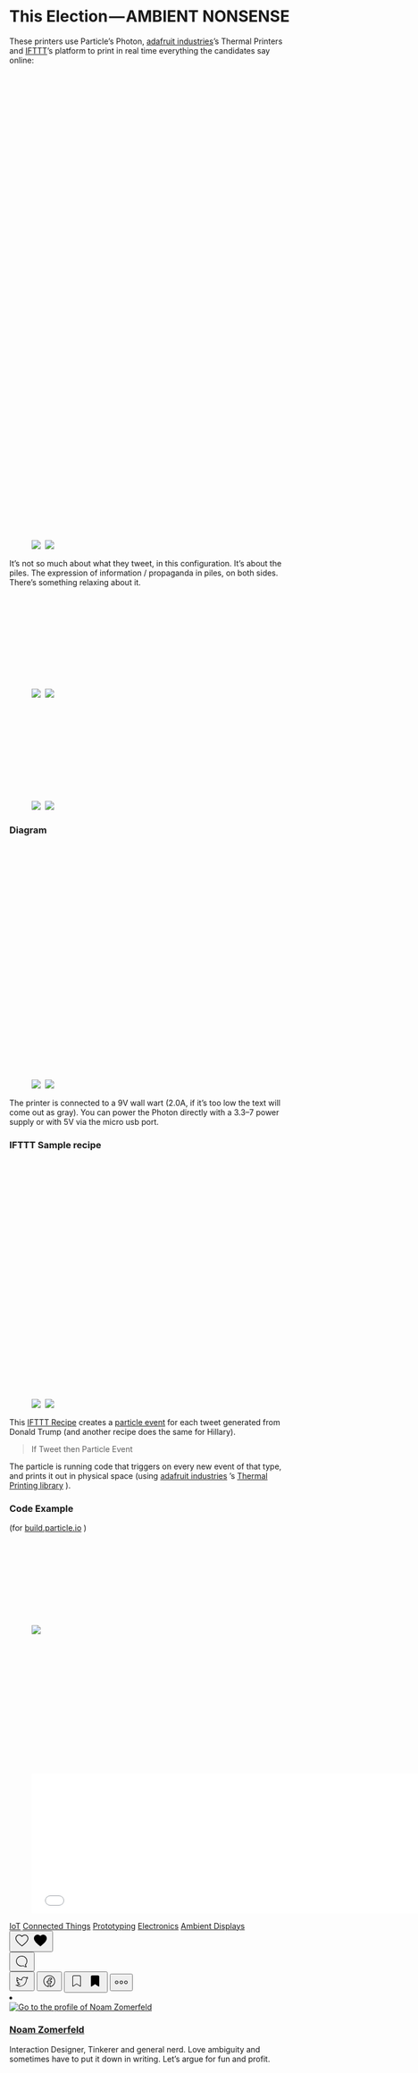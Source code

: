 
<div class="section-content">
	<div class="section-inner layoutSingleColumn">
		<h1 name="1abc" id="1abc" class="graf graf--h3 graf--leading graf--title">
			This Election — AMBIENT NONSENSE</h1>
			<p name="9775" id="9775" class="graf graf--p graf-after--h3">
				These printers use Particle’s Photon, <a href="https://medium.com/u/c9914184139c" data-href="https://medium.com/u/c9914184139c" data-anchor-type="2" data-user-id="c9914184139c" data-action="show-user-card" data-action-type="hover" class="markup--user markup--p-user" target="_blank">adafruit industries</a>’s Thermal Printers and <a href="https://medium.com/u/10ab0b09ba3e" data-href="https://medium.com/u/10ab0b09ba3e" data-anchor-type="2" data-user-id="10ab0b09ba3e" data-action="show-user-card" data-action-type="hover" class="markup--user markup--p-user" target="_blank">	IFTTT</a>’s platform to print in real time everything the candidates say online:</p>
			</div>
			<div class="section-inner sectionLayout--fullWidth">
				<figure name="9870" id="9870" class="graf graf--figure graf--layoutFillWidth graf-after--p">
					<div class="aspectRatioPlaceholder is-locked">
						<div class="aspectRatioPlaceholder-fill" style="padding-bottom: 60.8%;">
						</div>
						<div class="progressiveMedia js-progressiveMedia graf-image" data-image-id="1*r79ZKNYNCncbUFa_Vd_y3w.jpeg" data-width="4926" data-height="2993" data-is-featured="true">
							<canvas class="progressiveMedia-canvas js-progressiveMedia-canvas">
							</canvas>
							<img class="progressiveMedia-image js-progressiveMedia-image" data-src="https://cdn-images-1.medium.com/max/2000/1*r79ZKNYNCncbUFa_Vd_y3w.jpeg">
							<noscript class="js-progressiveMedia-inner">
							</noscript>
						</div>
					</div>
				</figure>
			</div>
			<div class="section-inner sectionLayout--outsetColumn">
				<figure name="5609" id="5609" class="graf graf--figure graf--layoutOutsetCenter graf-after--figure">
					<div class="aspectRatioPlaceholder is-locked" style="max-width: 1020px; max-height: 1360px;">
						<div class="aspectRatioPlaceholder-fill" style="padding-bottom: 133.29999999999998%;">
						</div>
						<div class="progressiveMedia js-progressiveMedia graf-image" data-image-id="1*Z3s9rmpouPfL9v8r37ACGw.jpeg" data-width="2448" data-height="3264" data-action="zoom" data-action-value="1*Z3s9rmpouPfL9v8r37ACGw.jpeg">
							<img src="https://cdn-images-1.medium.com/freeze/max/60/1*Z3s9rmpouPfL9v8r37ACGw.jpeg?q=20" crossorigin="anonymous" class="progressiveMedia-thumbnail js-progressiveMedia-thumbnail">
							<canvas class="progressiveMedia-canvas js-progressiveMedia-canvas">
							</canvas>
							<img class="progressiveMedia-image js-progressiveMedia-image" data-src="https://cdn-images-1.medium.com/max/2000/1*Z3s9rmpouPfL9v8r37ACGw.jpeg">
							<noscript class="js-progressiveMedia-inner">
								<img class="progressiveMedia-noscript js-progressiveMedia-inner" src="https://cdn-images-1.medium.com/max/2000/1*Z3s9rmpouPfL9v8r37ACGw.jpeg">
							</noscript>
						</div>
					</div>
				</figure>
			</div>
			<div class="section-inner layoutSingleColumn">
				<p name="879e" id="879e" class="graf graf--p graf-after--figure">
					It’s not so much about what they tweet, in this configuration. It’s about the piles. The expression of information / propaganda in piles, on both sides. There’s something relaxing about it.</p>
				</div>
				<div class="section-inner sectionLayout--outsetRow" data-paragraph-count="2">
					<figure name="b594" id="b594" class="graf graf--figure graf--layoutOutsetRow is-partialWidth graf-after--p" style="width: 50%;">
						<div class="aspectRatioPlaceholder is-locked">
							<div class="aspectRatioPlaceholder-fill" style="padding-bottom: 66.7%;">
							</div>
							<div class="progressiveMedia js-progressiveMedia graf-image" data-image-id="1*HCdbGwZKJUK3ts7hvYCxEQ.jpeg" data-width="5760" data-height="3840" data-action="zoom" data-action-value="1*HCdbGwZKJUK3ts7hvYCxEQ.jpeg">
								<img src="https://cdn-images-1.medium.com/freeze/max/60/1*HCdbGwZKJUK3ts7hvYCxEQ.jpeg?q=20" crossorigin="anonymous" class="progressiveMedia-thumbnail js-progressiveMedia-thumbnail">
								<canvas class="progressiveMedia-canvas js-progressiveMedia-canvas">
								</canvas>
								<img class="progressiveMedia-image js-progressiveMedia-image" data-src="https://cdn-images-1.medium.com/max/1200/1*HCdbGwZKJUK3ts7hvYCxEQ.jpeg">
								<noscript class="js-progressiveMedia-inner">
									<img class="progressiveMedia-noscript js-progressiveMedia-inner" src="https://cdn-images-1.medium.com/max/1200/1*HCdbGwZKJUK3ts7hvYCxEQ.jpeg">
								</noscript>
							</div>
						</div>
					</figure>
					<figure name="f4bd" id="f4bd" class="graf graf--figure graf--layoutOutsetRowContinue is-partialWidth graf-after--figure" style="width: 50%;">
						<div class="aspectRatioPlaceholder is-locked">
							<div class="aspectRatioPlaceholder-fill" style="padding-bottom: 66.7%;">
							</div>
							<div class="progressiveMedia js-progressiveMedia graf-image" data-image-id="1*51VrLn_y0ApJWs64ArnAyQ.jpeg" data-width="5760" data-height="3840" data-action="zoom" data-action-value="1*51VrLn_y0ApJWs64ArnAyQ.jpeg">
								<img src="https://cdn-images-1.medium.com/freeze/max/60/1*51VrLn_y0ApJWs64ArnAyQ.jpeg?q=20" crossorigin="anonymous" class="progressiveMedia-thumbnail js-progressiveMedia-thumbnail">
								<canvas class="progressiveMedia-canvas js-progressiveMedia-canvas">
								</canvas>
								<img class="progressiveMedia-image js-progressiveMedia-image" data-src="https://cdn-images-1.medium.com/max/1200/1*51VrLn_y0ApJWs64ArnAyQ.jpeg">
								<noscript class="js-progressiveMedia-inner">
									<img class="progressiveMedia-noscript js-progressiveMedia-inner" src="https://cdn-images-1.medium.com/max/1200/1*51VrLn_y0ApJWs64ArnAyQ.jpeg">
								</noscript>
							</div>
						</div>
					</figure>
				</div>
				<div class="section-inner layoutSingleColumn">
					<h3 name="938a" id="938a" class="graf graf--h3 graf-after--figure">
						Diagram</h3>
						<figure name="694a" id="694a" class="graf graf--figure graf-after--h3">
							<div class="aspectRatioPlaceholder is-locked" style="max-width: 700px; max-height: 695px;">
								<div class="aspectRatioPlaceholder-fill" style="padding-bottom: 99.2%;">
								</div>
								<div class="progressiveMedia js-progressiveMedia graf-image" data-image-id="1*JdCxKtdP8zjxkNCRhov4lQ.png" data-width="1686" data-height="1673" data-action="zoom" data-action-value="1*JdCxKtdP8zjxkNCRhov4lQ.png">
									<img src="https://cdn-images-1.medium.com/freeze/max/60/1*JdCxKtdP8zjxkNCRhov4lQ.png?q=20" crossorigin="anonymous" class="progressiveMedia-thumbnail js-progressiveMedia-thumbnail">
									<canvas class="progressiveMedia-canvas js-progressiveMedia-canvas">
									</canvas>
									<img class="progressiveMedia-image js-progressiveMedia-image" data-src="https://cdn-images-1.medium.com/max/1600/1*JdCxKtdP8zjxkNCRhov4lQ.png">
									<noscript class="js-progressiveMedia-inner">
										<img class="progressiveMedia-noscript js-progressiveMedia-inner" src="https://cdn-images-1.medium.com/max/1600/1*JdCxKtdP8zjxkNCRhov4lQ.png">
									</noscript>
								</div>
							</div>
						</figure>
						<p name="95f5" id="95f5" class="graf graf--p graf-after--figure">
							The printer is connected to a 9V wall wart (2.0A, if it’s too low the text will come out as gray). You can power the Photon directly with a 3.3–7 power supply or with 5V via the micro usb port.</p>
							<h3 name="bcd4" id="bcd4" class="graf graf--h3 graf-after--p">
								IFTTT Sample recipe</h3>
								<figure name="6027" id="6027" class="graf graf--figure graf-after--h3">
									<div class="aspectRatioPlaceholder is-locked" style="max-width: 700px; max-height: 708px;">
										<div class="aspectRatioPlaceholder-fill" style="padding-bottom: 101.1%;">
										</div>
										<div class="progressiveMedia js-progressiveMedia graf-image" data-image-id="1*6_H99aAbJGO-FOOZuLHjpg.png" data-width="1426" data-height="1442" data-action="zoom" data-action-value="1*6_H99aAbJGO-FOOZuLHjpg.png">
											<img src="https://cdn-images-1.medium.com/freeze/max/60/1*6_H99aAbJGO-FOOZuLHjpg.png?q=20" crossorigin="anonymous" class="progressiveMedia-thumbnail js-progressiveMedia-thumbnail">
											<canvas class="progressiveMedia-canvas js-progressiveMedia-canvas">
											</canvas>
											<img class="progressiveMedia-image js-progressiveMedia-image" data-src="https://cdn-images-1.medium.com/max/1600/1*6_H99aAbJGO-FOOZuLHjpg.png">
											<noscript class="js-progressiveMedia-inner">
												<img class="progressiveMedia-noscript js-progressiveMedia-inner" src="https://cdn-images-1.medium.com/max/1600/1*6_H99aAbJGO-FOOZuLHjpg.png">
											</noscript>
										</div>
									</div>
								</figure>
								<p name="cb2f" id="cb2f" class="graf graf--p graf-after--figure">
									This <a href="http://ifttt.com/" data-href="http://ifttt.com/" class="markup--anchor markup--p-anchor" rel="nofollow" target="_blank">
									IFTTT Recipe</a>
									creates a <a href="https://docs.particle.io/reference/firmware/photon/#particle-subscribe-" data-href="https://docs.particle.io/reference/firmware/photon/#particle-subscribe-" class="markup--anchor markup--p-anchor" rel="nofollow" target="_blank">
									particle event</a>
									for each tweet generated from Donald Trump (and another recipe does the same for Hillary).</p>
									<blockquote name="9c51" id="9c51" class="graf graf--pullquote graf-after--p">
										If Tweet then Particle Event</blockquote>
										<p name="32a1" id="32a1" class="graf graf--p graf-after--pullquote">
											The particle is running code that triggers on every new event of that type, and prints it out in physical space (using <a href="https://medium.com/u/c9914184139c" data-href="https://medium.com/u/c9914184139c" data-anchor-type="2" data-user-id="c9914184139c" data-action="show-user-card" data-action-type="hover" class="markup--user markup--p-user" target="_blank">
											adafruit industries</a>
											’s <a href="https://learn.adafruit.com/mini-thermal-receipt-printer/microcontroller" data-href="https://learn.adafruit.com/mini-thermal-receipt-printer/microcontroller" class="markup--anchor markup--p-anchor" rel="nofollow" target="_blank">
											Thermal Printing library</a>
											).</p>
											<h3 name="3b38" id="3b38" class="graf graf--h3 graf-after--p">
												Code Example</h3>
												<p name="95d4" id="95d4" class="graf graf--p graf-after--h3">
													(for <a href="http://build.particle.io" data-href="http://build.particle.io" class="markup--anchor markup--p-anchor" rel="nofollow" target="_blank">
													build.particle.io</a>
													)</p>
													<figure name="708f" id="708f" class="graf graf--figure graf--iframe graf-after--p graf--last">
														<div class="aspectRatioPlaceholder is-locked">
															<div class="aspectRatioPlaceholder-fill" style="padding-bottom: 35.699999999999996%;">
															</div>
															<div class="progressiveMedia js-progressiveMedia">
																<img src="https://i.embed.ly/1/display/resize?url=https%3A%2F%2Favatars3.githubusercontent.com%2Fu%2F2366062%3Fv%3D3%26s%3D400&amp;key=4fce0568f2ce49e8b54624ef71a8a5bd&amp;width=40" crossorigin="anonymous" class="progressiveMedia-thumbnail js-progressiveMedia-thumbnail">
																<canvas class="progressiveMedia-canvas js-progressiveMedia-canvas">
																</canvas>
																<div class="iframeContainer">
																	<IFRAME width="700" height="250" data-src="/media/ac05d406f012712cac048365202845bd?postId=ab763582fa06" data-media-id="ac05d406f012712cac048365202845bd" data-thumbnail="https://i.embed.ly/1/image?url=https%3A%2F%2Favatars3.githubusercontent.com%2Fu%2F2366062%3Fv%3D3%26s%3D400&amp;key=4fce0568f2ce49e8b54624ef71a8a5bd" class="progressiveMedia-iframe js-progressiveMedia-iframe" allowfullscreen frameborder="0">
																	</IFRAME>
																</div>
																<noscript class="js-progressiveMedia-inner">
																	<div class="iframeContainer">
																		<IFRAME width="700" height="250" src="/media/ac05d406f012712cac048365202845bd?postId=ab763582fa06" data-media-id="ac05d406f012712cac048365202845bd" data-thumbnail="https://i.embed.ly/1/image?url=https%3A%2F%2Favatars3.githubusercontent.com%2Fu%2F2366062%3Fv%3D3%26s%3D400&amp;key=4fce0568f2ce49e8b54624ef71a8a5bd" allowfullscreen frameborder="0">
																		</IFRAME>
																	</div>
																</noscript>
															</div>
														</div>
													</figure>
												</div>
											</div>
										</section>
									</div>
									<footer class="u-paddingTop10">
										<div class="container u-maxWidth740">
											<div class="row">
												<div class="col u-size12of12">
												</div>
											</div>
											<div class="row">
												<div class="col u-size12of12 js-postTags">
													<div class="u-paddingBottom10">
														<div class="tags tags--postTags tags--borderless">
															<a class="link u-baseColor--link"  href="https://medium.com/tag/iot?source=post" data-action-source="post">
																IoT</a>
																<a class="link u-baseColor--link"  href="https://medium.com/tag/connected-things?source=post" data-action-source="post">
																	Connected Things</a>
																	<a class="link u-baseColor--link"  href="https://medium.com/tag/prototyping?source=post" data-action-source="post">
																		Prototyping</a>
																		<a class="link u-baseColor--link"  href="https://medium.com/tag/electronics?source=post" data-action-source="post">
																			Electronics</a>
																			<a class="link u-baseColor--link"  href="https://medium.com/tag/ambient-displays?source=post" data-action-source="post">
																				Ambient Displays</a>
																			</div>
																		</div>
																	</div>
																</div>
																<div class="row js-postActionsFooter">
																	<div class="postActions col u-size12of12">
																		<div class="u-floatLeft buttonSet buttonSet--withLabels">
																			<div class="buttonSet-inner">
																				<div class="js-actionRecommend" data-post-id="ab763582fa06" data-is-icon-29px="true" data-has-recommend-list="true" data-source="post_actions_footer">
																					<button class="button button--primary button--large button--chromeless is-touchIconFadeInPulse u-accentColor--buttonNormal button--withIcon button--withSvgIcon u-accentColor--iconLight js-actionRecommendButton"  title="Recommend to share this article with your followers and let the author know you liked it" aria-label="Recommend to share this article with your followers and let the author know you liked it" data-action="upvote" data-action-value="ab763582fa06" data-action-source="post_actions_footer">
																						<span class="button-defaultState">
																							<span class="svgIcon svgIcon--heart svgIcon--29px">
																								<svg class="svgIcon-use" width="29" height="29" viewBox="0 0 29 29" >
																									<path d="M16.215 23.716c-.348.288-.984.826-1.376 1.158a.526.526 0 0 1-.68 0c-.36-.307-.92-.78-1.22-1.03C9.22 20.734 3 15.527 3 10.734 3 7.02 5.916 4 9.5 4c1.948 0 3.77.898 5 2.434C15.73 4.898 17.552 4 19.5 4c3.584 0 6.5 3.02 6.5 6.734 0 4.9-6.125 9.96-9.785 12.982zM19.5 5.2c-1.774 0-3.423.923-4.41 2.468a.699.699 0 0 1-.59.323.706.706 0 0 1-.59-.32c-.988-1.54-2.637-2.47-4.41-2.47-2.922 0-5.3 2.49-5.3 5.54 0 4.23 6.19 9.41 9.517 12.19.217.18.566.48.783.66l.952-.79c3.496-2.88 9.348-7.72 9.348-12.05 0-3.05-2.378-5.53-5.3-5.53z"/>
																								</svg>
																							</span>
																						</span>
																						<span class="button-activeState">
																							<span class="svgIcon svgIcon--heartFilled svgIcon--29px">
																								<svg class="svgIcon-use" width="29" height="29" viewBox="0 0 29 29" >
																									<path d="M19.5 4c-1.948 0-3.77.898-5 2.434C13.27 4.898 11.448 4 9.5 4 5.916 4 3 7.02 3 10.734c0 4.793 6.227 10 9.95 13.11.296.25.853.723 1.212 1.03.196.166.48.166.677 0 .39-.332 1.02-.87 1.37-1.158 3.66-3.022 9.79-8.08 9.79-12.982C26 7.02 23.08 4 19.5 4z" fill-rule="evenodd"/>
																								</svg>
																							</span>
																						</span>
																					</button>
																				</div>
																			</div>
																			<div class="buttonSet-inner">
																				<button class="button button--large button--dark button--chromeless is-touchIconBlackPulse u-baseColor--buttonDark button--withIcon button--withSvgIcon"  data-action="respond" data-action-source="post_actions_footer">
																					<span class="svgIcon svgIcon--response svgIcon--29px">
																						<svg class="svgIcon-use" width="29" height="29" viewBox="0 0 29 29" >
																							<path d="M21.27 20.058c1.89-1.826 2.754-4.17 2.754-6.674C24.024 8.21 19.67 4 14.1 4 8.53 4 4 8.21 4 13.384c0 5.175 4.53 9.385 10.1 9.385 1.007 0 2-.14 2.95-.41.285.25.592.49.918.7 1.306.87 2.716 1.31 4.19 1.31.276-.01.494-.14.6-.36a.625.625 0 0 0-.052-.65c-.61-.84-1.042-1.71-1.282-2.58a5.417 5.417 0 0 1-.154-.75zm-3.85 1.324l-.083-.28-.388.12a9.72 9.72 0 0 1-2.85.424c-4.96 0-8.99-3.706-8.99-8.262 0-4.556 4.03-8.263 8.99-8.263 4.95 0 8.77 3.71 8.77 8.27 0 2.25-.75 4.35-2.5 5.92l-.24.21v.32c0 .07 0 .19.02.37.03.29.1.6.19.92.19.7.49 1.4.89 2.08-.93-.14-1.83-.49-2.67-1.06-.34-.22-.88-.48-1.16-.74z"/>
																						</svg>
																					</span>
																				</button>
																			</div>
																		</div>
																		<div class="u-floatRight buttonSet buttonSet--narrow">
																			<button class="button button--large button--dark button--chromeless is-touchIconBlackPulse u-baseColor--buttonDark button--withIcon button--withSvgIcon"  title="Share on Twitter" aria-label="Share on Twitter" data-action="share-on-twitter" data-action-source="post_actions_footer">
																				<span class="svgIcon svgIcon--twitter svgIcon--29px">
																					<svg class="svgIcon-use" width="29" height="29" viewBox="0 0 29 29" >
																						<path d="M21.967 11.8c.018 5.93-4.607 11.18-11.177 11.18-2.172 0-4.25-.62-6.047-1.76l-.268.422-.038.5.186.013.168.012c.3.02.44.032.6.046 2.06-.026 3.95-.686 5.49-1.86l1.12-.85-1.4-.048c-1.57-.055-2.92-1.08-3.36-2.51l-.48.146-.05.5c.22.03.48.05.75.08.48-.02.87-.07 1.25-.15l2.33-.49-2.32-.49c-1.68-.35-2.91-1.83-2.91-3.55 0-.05 0-.01-.01.03l-.49-.1-.25.44c.63.36 1.35.57 2.07.58l1.7.04L7.4 13c-.978-.662-1.59-1.79-1.618-3.047a4.08 4.08 0 0 1 .524-1.8l-.825.07a12.188 12.188 0 0 0 8.81 4.515l.59.033-.06-.59v-.02c-.05-.43-.06-.63-.06-.87a3.617 3.617 0 0 1 6.27-2.45l.2.21.28-.06c1.01-.22 1.94-.59 2.73-1.09l-.75-.56c-.1.36-.04.89.12 1.36.23.68.58 1.13 1.17.85l-.21-.45-.42-.27c-.52.8-1.17 1.48-1.92 2L22 11l.016.28c.013.2.014.35 0 .52v.04zm.998.038c.018-.22.017-.417 0-.66l-.498.034.284.41a8.183 8.183 0 0 0 2.2-2.267l.97-1.48-1.6.755c.17-.08.3-.02.34.03a.914.914 0 0 1-.13-.292c-.1-.297-.13-.64-.1-.766l.36-1.254-1.1.695c-.69.438-1.51.764-2.41.963l.48.15a4.574 4.574 0 0 0-3.38-1.484 4.616 4.616 0 0 0-4.61 4.613c0 .29.02.51.08.984l.01.02.5-.06.03-.5c-3.17-.18-6.1-1.7-8.08-4.15l-.48-.56-.36.64c-.39.69-.62 1.48-.65 2.28.04 1.61.81 3.04 2.06 3.88l.3-.92c-.55-.02-1.11-.17-1.6-.45l-.59-.34-.14.67c-.02.08-.02.16 0 .24-.01 2.12 1.55 4.01 3.69 4.46l.1-.49-.1-.49c-.33.07-.67.12-1.03.14-.18-.02-.43-.05-.64-.07l-.76-.09.23.73c.57 1.84 2.29 3.14 4.28 3.21l-.28-.89a8.252 8.252 0 0 1-4.85 1.66c-.12-.01-.26-.02-.56-.05l-.17-.01-.18-.01L2.53 21l1.694 1.07a12.233 12.233 0 0 0 6.58 1.917c7.156 0 12.2-5.73 12.18-12.18l-.002.04z"/>
																					</svg>
																				</span>
																			</button>
																			<button class="button button--large button--dark button--chromeless is-touchIconBlackPulse u-baseColor--buttonDark button--withIcon button--withSvgIcon"  title="Share on Facebook" aria-label="Share on Facebook" data-action="share-on-facebook" data-action-source="post_actions_footer">
																				<span class="svgIcon svgIcon--facebook svgIcon--29px">
																					<svg class="svgIcon-use" width="29" height="29" viewBox="0 0 29 29" >
																						<path d="M16.39 23.61v-5.808h1.846a.55.55 0 0 0 .546-.48l.36-2.797a.551.551 0 0 0-.547-.62H16.39V12.67c0-.67.12-.813.828-.813h1.474a.55.55 0 0 0 .55-.55V8.803a.55.55 0 0 0-.477-.545c-.436-.06-1.36-.116-2.22-.116-2.5 0-4.13 1.62-4.13 4.248v1.513H10.56a.551.551 0 0 0-.55.55v2.797c0 .304.248.55.55.55h1.855v5.76c-4.172-.96-7.215-4.7-7.215-9.1 0-5.17 4.17-9.36 9.31-9.36 5.14 0 9.31 4.19 9.31 9.36 0 4.48-3.155 8.27-7.43 9.15M14.51 4C8.76 4 4.1 8.684 4.1 14.46c0 5.162 3.75 9.523 8.778 10.32a.55.55 0 0 0 .637-.543v-6.985a.551.551 0 0 0-.55-.55H11.11v-1.697h1.855a.55.55 0 0 0 .55-.55v-2.063c0-2.02 1.136-3.148 3.03-3.148.567 0 1.156.027 1.597.06v1.453h-.924c-1.363 0-1.93.675-1.93 1.912v1.78c0 .3.247.55.55.55h2.132l-.218 1.69H15.84c-.305 0-.55.24-.55.55v7.02c0 .33.293.59.623.54 5.135-.7 9.007-5.11 9.007-10.36C24.92 8.68 20.26 4 14.51 4"/>
																					</svg>
																				</span>
																			</button>
																			<button class="button button--large button--dark button--chromeless is-touchIconFadeInPulse u-baseColor--buttonDark button--withIcon button--withSvgIcon button--bookmark js-bookmarkButton"  title="Bookmark this story to read later" aria-label="Bookmark this story to read later" data-action="add-to-bookmarks" data-action-value="ab763582fa06">
																				<span class="button-defaultState">
																					<span class="svgIcon svgIcon--bookmark svgIcon--29px">
																						<svg class="svgIcon-use" width="29" height="29" viewBox="0 0 29 29" >
																							<path d="M19.385 4h-9.77A2.623 2.623 0 0 0 7 6.615V23.01a1.022 1.022 0 0 0 1.595.847l5.905-4.004 5.905 4.004A1.022 1.022 0 0 0 22 23.011V6.62A2.625 2.625 0 0 0 19.385 4zM21 23l-5.91-3.955-.148-.107a.751.751 0 0 0-.884 0l-.147.107L8 23V6.615C8 5.725 8.725 5 9.615 5h9.77C20.275 5 21 5.725 21 6.615V23z" fill-rule="evenodd"/>
																						</svg>
																					</span>
																				</span>
																				<span class="button-activeState">
																					<span class="svgIcon svgIcon--bookmarkFilled svgIcon--29px">
																						<svg class="svgIcon-use" width="29" height="29" viewBox="0 0 29 29" >
																							<path d="M19.385 4h-9.77A2.623 2.623 0 0 0 7 6.615V23.01a1.022 1.022 0 0 0 1.595.847l5.905-4.004 5.905 4.004A1.022 1.022 0 0 0 22 23.011V6.62A2.625 2.625 0 0 0 19.385 4z" fill-rule="evenodd"/>
																						</svg>
																					</span>
																				</span>
																			</button>
																			<button class="button button--large button--dark button--chromeless is-touchIconBlackPulse u-baseColor--buttonDark button--withIcon button--withSvgIcon js-moreActionsButton"  title="More actions" aria-label="More actions" data-action="more-actions" data-action-source="post_page">
																				<span class="svgIcon svgIcon--more svgIcon--25px">
																					<svg class="svgIcon-use" width="25" height="25"  viewBox="-480.5 272.5 21 21">
																						<path d="M-463 284.6c.9 0 1.6-.7 1.6-1.6s-.7-1.6-1.6-1.6-1.6.7-1.6 1.6.7 1.6 1.6 1.6zm0 .9c-1.4 0-2.5-1.1-2.5-2.5s1.1-2.5 2.5-2.5 2.5 1.1 2.5 2.5-1.1 2.5-2.5 2.5zm-7-.9c.9 0 1.6-.7 1.6-1.6s-.7-1.6-1.6-1.6-1.6.7-1.6 1.6.7 1.6 1.6 1.6zm0 .9c-1.4 0-2.5-1.1-2.5-2.5s1.1-2.5 2.5-2.5 2.5 1.1 2.5 2.5-1.1 2.5-2.5 2.5zm-7-.9c.9 0 1.6-.7 1.6-1.6s-.7-1.6-1.6-1.6-1.6.7-1.6 1.6.7 1.6 1.6 1.6zm0 .9c-1.4 0-2.5-1.1-2.5-2.5s1.1-2.5 2.5-2.5 2.5 1.1 2.5 2.5-1.1 2.5-2.5 2.5z"/>
																					</svg>
																				</span>
																			</button>
																		</div>
																	</div>
																</div>
															</div>
															<div class="js-postPromotionWrapper postPromotionWrapper" data-location-id="footer_above_post_attribution">
															</div>
															<div class="container u-maxWidth740 js-postAttributionFooterContainer">
																<div class="u-margin20">
																</div>
																<div class="row js-postFooterInfo">
																	<div class="col u-size12of12">
																		<li class="card card-user">
																			<div class="u-tableCell ">
																				<a class="link avatar u-baseColor--link"  href="https://medium.com/@Zomerfeld?source=footer_card" title="Go to the profile of Noam Zomerfeld" aria-label="Go to the profile of Noam Zomerfeld" data-action-source="footer_card" data-user-id="7677911317e6" dir="auto">
																					<img  src="https://cdn-images-1.medium.com/fit/c/120/120/0*DNy3cP9ArqSx9DuI.jpg" class="avatar-image avatar-image--small" alt="Go to the profile of Noam Zomerfeld">
																				</a>
																			</div>
																			<div class="card-content">
																				<h3 class="card-name">
																					<a class="link link--primary u-accentColor--hoverTextNormal"  href="https://medium.com/@Zomerfeld" property="cc:attributionName" title="Go to the profile of Noam Zomerfeld" aria-label="Go to the profile of Noam Zomerfeld" rel="author cc:attributionUrl" data-user-id="7677911317e6" dir="auto">
																						Noam Zomerfeld</a>
																					</h3>
																					<p class="card-description">
																						Interaction Designer, Tinkerer and general nerd. Love ambiguity and sometimes have to put it down in writing. Let’s argue for fun and profit.</p>
																					</div>
																				</li>
																			</div>
																		</div>
																	</div>
																	<div class="js-postBundleWrapper postBundleWrapper">
																	</div>
																	<div class="js-postFooterPlacements">
																	</div>
																	<div class="responsesWrapper supplementalPostContent js-responsesWrapper">
																	</div>
																	<div class="supplementalPostContent js-readNext">
																	</div>
																	<div class="supplementalPostContent js-heroPromo">
																	</div>
																</footer>
															</article>
														</main>
													</div>
												</div>
											</div>
											<div class="loadingBar">
											</div>
											<script>
// <![CDATA[
window["obvInit"] = function (opt_embedded) {window["obvInit"]["embedded"] = opt_embedded; window["obvInit"]["ready"] = true;}
// ]]>
</script>
<script>
// <![CDATA[
var GLOBALS = {"audioUrl":"https://d1fcbxp97j4nb2.cloudfront.net","baseUrl":"https://medium.com","buildLabel":"25773-39127e8","currentUser":{"userId":"7677911317e6","username":"Zomerfeld","name":"Noam Zomerfeld","bio":"Interaction Designer, Tinkerer and general nerd. Love ambiguity and sometimes have to put it down in writing. Let’s argue for fun and profit.","imageId":"0*DNy3cP9ArqSx9DuI.jpg","twitterScreenName":"ZomerfeldN","twitterAvatar":"http://pbs.twimg.com/profile_images/1167410601/image.jpg","createdAt":1425521144997,"updatedAt":1477446009535,"lastPostCreatedAt":1477441261054,"upvotes":12,"unvotes":3,"loggedInReads":249,"loggedInReadsUnique":185,"loggedOutReads":209,"loggedInViews":369,"loggedOutViews":318,"postsRead":183,"lastTimezoneOffsetMin":420,"languageCode":"en-us","allowSocialEmails":0,"flagSeenEditor":3,"twitterLastImportedAt":1453520487785,"isVerified":true,"subscriberEmail":"","lastOpenedIosApp":1477388088306,"allowMentionEmails":1,"googleAccountId":"114917920142419072052","activityLastSeenAt":1477092930690},"currentUserHasUnverifiedEmail":false,"isAuthenticated":true,"isCurrentUserVerified":true,"language":"en-us","mediumTwitterScreenName":"medium","miroUrl":"https://cdn-images-1.medium.com","moduleUrls":{"base":"https://cdn-static-1.medium.com/_/fp/js/main-base.bundle.T8yClUJxudQt5FnagBc7sg.js","notes":"https://cdn-static-1.medium.com/_/fp/js/main-notes.bundle.ZL2yYwVOiQQGMdeeQrwz9g.js","posters":"https://cdn-static-1.medium.com/_/fp/js/main-posters.bundle.9NrYCqNYAGrMGdQ0SBLb6Q.js","common-async":"https://cdn-static-1.medium.com/_/fp/js/main-common-async.bundle.W-vBdcJgjObymg3dkxTlGg.js","stats":"https://cdn-static-1.medium.com/_/fp/js/main-stats.bundle.zRjkIting-7s3J490LCaoQ.js","misc-screens":"https://cdn-static-1.medium.com/_/fp/js/main-misc-screens.bundle.Ybxdqk_67xaLT4YjqeiBAQ.js"},"previewConfig":{"weightThreshold":1,"weightImageParagraph":0.51,"weightIframeParagraph":0.8,"weightTextParagraph":0.08,"weightEmptyParagraph":0,"weightP":0.003,"weightH":0.005,"weightBq":0.003,"minPTextLength":60,"truncateBoundaryChars":20,"detectTitle":true,"detectTitleLevThreshold":0.15},"productName":"Medium","supportsEdit":true,"termsUrl":"//medium.com/policy/9db0094a1e0f","textshotHost":"textshot.medium.com","transactionId":"1477446146262:f35b6d2ca317","useragent":{"browser":"chrome","family":"chrome","os":"mac","version":53,"supportsDesktopEdit":true,"supportsInteract":true,"supportsView":true,"isMobile":false,"isTablet":false,"isNative":false,"supportsFileAPI":true,"isTier1":true,"clientVersion":"","unknownParagraphsBad":false,"clientChannel":"","supportsRealScrollEvents":true,"supportsVhUnits":true,"ruinsViewportSections":false,"supportsHtml5Video":true,"supportsMagicUnderlines":true,"isWebView":false,"isFacebookWebView":false,"supportsProgressiveMedia":true,"supportsPromotedPosts":true,"isBot":false,"supportsScrollableMetabar":true},"variants":{"allow_access":true,"allow_signup":true,"allow_test_auth":"disallow","signin_services":"twitter,facebook,google,email,google-fastidv","signup_services":"twitter,facebook,google,email,google-fastidv","enable_smyte_integration":true,"android_rating_prompt_recommend_threshold":5,"google_sign_in_android":true,"enable_onboarding":true,"custom_miro_url":"https://cdn-images-1.medium.com","ios_custom_miro_url":"https://cdn-images-1.medium.com","reengagement_notification_duration":3,"enable_inline_code_creation":true,"enable_related_reads_webui":true,"enable_hopper_for_tag_based_post_bundles":true,"enable_next_tick_update":true,"enable_ranked_feed_rescoring":true,"enable_similar_post_provider":true,"enable_adsnative_integration":true,"browsable_stream_config_bucket":"curated","ios_small_post_preview_truncation_length":5.5,"ios_large_post_preview_truncation_length":5.5,"disable_ios_catalog_badging":true,"enable_ranked_feed_survey_promo":true,"enable_textshots_v2":true,"enable_textshots_v2_web_ui":true,"enable_dark_sign_in_modals":true,"enable_ios_personalization_promo":true,"add_top_stories_in_digest":true,"digest_experiment":"control","enable_prepublish_share_settings":true,"enable_direct_auth_connect":true,"enable_prepublish_twitter_connect":true,"enable_hide_response_on_parent_post":true,"enable_sponsored_post_labelling":true,"stream_publication_homepage":true,"enable_logged_in_follow_on_collection_post":true,"social_recs_weight_factor":1,"digest_total_post_count":30,"digest_posts_count_published_by_followed_users_and_collections":16,"digest_posts_count_recommended_by_users":5,"digest_posts_count_recommended_by_staff":5,"digest_posts_count_per_tag":2,"enable_publication_archive_page":true,"enable_prepublish_facebook_share":true,"enable_prepublish_facebook_connect":true,"promoted_story_placement_locations":"POST_PAGE_FOOTER","enable_story_management_view":true,"enable_story_management_view_tabs":true,"enable_story_management_scheduled_tab":true,"enable_stats_response_filtering":true,"enable_ios_feature_education":true,"enable_related_reads_curse_words_filtering":true,"enable_normalized_email_check":true,"enable_author_invite":true,"enable_search_collection_by_tag_recency_filter":true,"search_collection_by_tag_filter_min_votes":10,"enable_stream_ttr_on_post_page":true,"enable_links_open_in_new_tabs":true,"scroll_to_next_stack_size":5,"enable_curated_placements":true,"gotv_group":9,"show_read_history":true,"score_posts_for_digest":true,"digest_with_curated_catalogs":true,"enable_sentiment_analysis":true,"honeypot_strategy":"entity","enable_share_widget":true,"enable_using_collection_interest_graph_rank_feed":true,"enable_mobile_share_widget":true,"enable_catalog_takeover_route":true,"show_more_placements":"control","enable_new_hero_promo":true,"honeypot_footer_copy_strategy":1},"xsrfToken":"iQfC-AoNgHUwlXy-","iosAppId":"828256236","supportEmail":"yourfriends@medium.com","teamName":"Team Medium","fp":{"/img/apple-touch-icon-ipad-retina.png":"https://cdn-static-1.medium.com/_/fp/img/apple-touch-icon-ipad-retina.Akq8aSfZqfW1fceMxKqBZA.png","/img/apple-touch-icon-iphone-retina.png":"https://cdn-static-1.medium.com/_/fp/img/apple-touch-icon-iphone-retina.c211N_zSkSXPQk-ggPi4mQ.png","/img/apple-touch-icon-ipad.png":"https://cdn-static-1.medium.com/_/fp/img/apple-touch-icon-ipad.LSTr_8Uf-3hSd7eDjoW_8g.png","/img/apple-touch-icon.png":"https://cdn-static-1.medium.com/_/fp/img/apple-touch-icon.JWwtHOsKxVkBzoR3FSccjw.png","/img/default-avatar.png":"https://cdn-static-1.medium.com/_/fp/img/default-avatar.dmbNkD5D-u45r44go_cf0g.png","/img/default-preview-image.png":"https://cdn-static-1.medium.com/_/fp/img/default-preview-image.IsBK38jFAJBlWifMLO4z9g.png","/img/default-preview-image-v2.png":"https://cdn-static-1.medium.com/_/fp/img/default-preview-image-v2.MXL-j6S8fTEd8UFP_foEEw.png","/img/email/app_store_badge@2x.png":"https://cdn-static-1.medium.com/_/fp/img/email/app_store_badge@2x.8bDQGNMm-Xs7Hz6WA2XquQ.png","/img/email/app-devices@2x.png":"https://cdn-static-1.medium.com/_/fp/img/email/app-devices@2x.6hgpI423F62SKyT8Lo6dzA.png","/img/email/check1.png":"https://cdn-static-1.medium.com/_/fp/img/email/check1.0DM77li7vZhq5o2V9cVYLQ.png","/img/email/check2.png":"https://cdn-static-1.medium.com/_/fp/img/email/check2.GLlNusQmn1hwo9WDN-gE1w.png","/img/email/check3.png":"https://cdn-static-1.medium.com/_/fp/img/email/check3.7VxOUVMXAVbHRRnzMrJ_5A.png","/img/email/email-logo.png":"https://cdn-static-1.medium.com/_/fp/img/email/email-logo.x91rxfZYzIT9OJ5-ySD30A.png","/img/email/fb_logo.png":"https://cdn-static-1.medium.com/_/fp/img/email/fb_logo.Q0M98YwNTu77gLWTK6-RyQ.png","/img/email/google_play_badge@2x.png":"https://cdn-static-1.medium.com/_/fp/img/email/google_play_badge@2x.iWEWlt5_Qj20rr79-IGEBQ.png","/img/email/heart.png":"https://cdn-static-1.medium.com/_/fp/img/email/heart._hlyuYQiuuTWrRmDnDphJA.png","/img/email/heart@2x.png":"https://cdn-static-1.medium.com/_/fp/img/email/heart@2x.qvCTX1XHNpntqxt01oypQw.png","/img/email/heart1.png":"https://cdn-static-1.medium.com/_/fp/img/email/heart1.rnGEmSwcGUhztl_zSU7l6Q.png","/img/email/heart2.png":"https://cdn-static-1.medium.com/_/fp/img/email/heart2.HBiLu3koIYsKjjKroohgbA.png","/img/email/heart3.png":"https://cdn-static-1.medium.com/_/fp/img/email/heart3.AIJBOHw11HuhdClVJNtmtg.png","/img/email/large.png":"https://cdn-static-1.medium.com/_/fp/img/email/large.4EIhZbIk5sgqYSoB4YPmUA.png","/img/email/response.png":"https://cdn-static-1.medium.com/_/fp/img/email/response.5ZuN24N5XqS7ofHKg1lKXw.png","/img/email/response@2x.png":"https://cdn-static-1.medium.com/_/fp/img/email/response@2x.xzKQM4FzSurAVkghLQQWkA.png","/img/email/trophy.png":"https://cdn-static-1.medium.com/_/fp/img/email/trophy.YXqqMnNASKQDXZ46YdTWFA.png","/img/email/twitter_logo.png":"https://cdn-static-1.medium.com/_/fp/img/email/twitter_logo.Pz4a3o9WMU5QioxLKcyFhQ.png","/img/email/unlisted.png":"https://cdn-static-1.medium.com/_/fp/img/email/unlisted.ikh8R2LElOz_1YM8A2Db4g.png","/img/email/welcome-heart.png":"https://cdn-static-1.medium.com/_/fp/img/email/welcome-heart.6BRCOGcwGeOCBTql8pbq2g.png","/img/email/welcome-response.png":"https://cdn-static-1.medium.com/_/fp/img/email/welcome-response.iWVQLjiUG5pyQrPyGiYEpw.png","/img/email/welcome-write.png":"https://cdn-static-1.medium.com/_/fp/img/email/welcome-write.afdGsuE6YDk3HkaIASRl0w.png","/img/help/add-media-start.gif":"https://cdn-static-1.medium.com/_/fp/img/help/add-media-start.GXmqQ2Svt1WfZGIZSM93tg.gif","/img/help/add-media.gif":"https://cdn-static-1.medium.com/_/fp/img/help/add-media.SZH2LBmkwVExuhozFfVvYg.gif","/img/help/embed-start.gif":"https://cdn-static-1.medium.com/_/fp/img/help/embed-start.EBJ2PcWFJuYopsQV4wwklA.gif","/img/help/embed.gif":"https://cdn-static-1.medium.com/_/fp/img/help/embed.1BM0Di9vd91Kv8fLioJabw.gif","/img/help/text-highlight-start.gif":"https://cdn-static-1.medium.com/_/fp/img/help/text-highlight-start.AvTbakaFuUCd05YoMECoMQ.gif","/img/help/text-highlight.gif":"https://cdn-static-1.medium.com/_/fp/img/help/text-highlight.XVChoKYZ1-s3gJgHm9-7Yg.gif","/img/help/2.0-add-media.gif":"https://cdn-static-1.medium.com/_/fp/img/help/2.0-add-media.LhrJcTFODoqjnPPuHNEInA.gif","/img/help/2.0-add-media-start.png":"https://cdn-static-1.medium.com/_/fp/img/help/2.0-add-media-start.PTVdm36977cSfaYOpMNTNQ.png","/img/help/2.0-highlight-menu.gif":"https://cdn-static-1.medium.com/_/fp/img/help/2.0-highlight-menu.eqlvF_kPTaDVcWZV4oPjVA.gif","/img/help/2.0-highlight-menu-start.png":"https://cdn-static-1.medium.com/_/fp/img/help/2.0-highlight-menu-start.bkThTm0MV-KahZWttjBlJQ.png","/img/help/2.0-embed.gif":"https://cdn-static-1.medium.com/_/fp/img/help/2.0-embed.2g5jIXYtWjsRFa9D-hBhMQ.gif","/img/help/2.0-embed-start.png":"https://cdn-static-1.medium.com/_/fp/img/help/2.0-embed-start.LGy_FmixvcoEVIDKjg1jwA.png","/img/help/2.0-mention.gif":"https://cdn-static-1.medium.com/_/fp/img/help/2.0-mention.H9pEv0eHAvkGUVqdrHxH5g.gif","/img/help/2.0-mention-start.png":"https://cdn-static-1.medium.com/_/fp/img/help/2.0-mention-start.ShYTOfy6w3VDU9PKFfOEyw.png","/img/help/highlight-tips-1.gif":"https://cdn-static-1.medium.com/_/fp/img/help/highlight-tips-1.dEp02HXMKtAeKxsV5MWqGg.gif","/img/help/highlight-tips-2.gif":"https://cdn-static-1.medium.com/_/fp/img/help/highlight-tips-2.SyXCciYXeNpx4-GUAuh0XQ.gif","/img/import/highlight-menu.png":"https://cdn-static-1.medium.com/_/fp/img/import/highlight-menu.kzoaVM8mJJ-Hu9m9uo3Omg.png","/img/import/image-highlight-menu.png":"https://cdn-static-1.medium.com/_/fp/img/import/image-highlight-menu.q43-H2dl0JvBS_5znQCW8A.png","/img/import/publish-metabar.png":"https://cdn-static-1.medium.com/_/fp/img/import/publish-metabar.YbEX1a2Pu0rAR_LuKeg8JA.png","/img/media-loading-placeholder.png":"https://cdn-static-1.medium.com/_/fp/img/media-loading-placeholder.b31hiO4ynbDLRrXWEFF4aQ.png","/img/payments/amex.png":"https://cdn-static-1.medium.com/_/fp/img/payments/amex.5EPSpIzX7GdCzJlp6ScaDw.png","/img/payments/diners.png":"https://cdn-static-1.medium.com/_/fp/img/payments/diners.NGD5bmkc-37YhAWWR1kzZQ.png","/img/payments/discover.png":"https://cdn-static-1.medium.com/_/fp/img/payments/discover.EZDA3I2LqtScyoBjwnpyAA.png","/img/payments/jcb.png":"https://cdn-static-1.medium.com/_/fp/img/payments/jcb.r4YW_7gdVvO70Y1uobs9zw.png","/img/payments/mastercard.png":"https://cdn-static-1.medium.com/_/fp/img/payments/mastercard.pkLRUgj9PI_snp1LBC8FYQ.png","/img/payments/placeholder.png":"https://cdn-static-1.medium.com/_/fp/img/payments/placeholder.UD4yFjC9YHrS0yCBRmRwvQ.png","/img/payments/visa.png":"https://cdn-static-1.medium.com/_/fp/img/payments/visa.0d40297wdAUwEkxSXQjBoQ.png","/img/payments/credit-card-sprite.png":"https://cdn-static-1.medium.com/_/fp/img/payments/credit-card-sprite.aNIJTodZTkf86-MUkQX7Xw.png","/img/signup/signup_education.png":"https://cdn-static-1.medium.com/_/fp/img/signup/signup_education.U40idKqxw3q2V5uNY4tV2w.png","/icons/favicon.svg":"https://cdn-static-1.medium.com/_/fp/icons/favicon.KjTfUJo7yJH_fCoUzzH3cg.svg","/icons/favicon-dev-editor.ico":"https://cdn-static-1.medium.com/_/fp/icons/favicon-dev-editor.YKKRxBO8EMvIqhyCwIiJeQ.ico","/icons/favicon-hatch-editor.ico":"https://cdn-static-1.medium.com/_/fp/icons/favicon-hatch-editor.BuEyHIqlyh2s_XEk4Rl32Q.ico","/icons/favicon-medium-editor.ico":"https://cdn-static-1.medium.com/_/fp/icons/favicon-medium-editor.PiakrZWB7Yb80quUVQWM6g.ico"},"authBaseUrl":"https://medium.com","imageUploadSizeMb":25,"isAuthDomainRequest":true,"algoliaApiEndpoint":"https://MQ57UUUQZ2-dsn.algolia.net","algoliaAppId":"MQ57UUUQZ2","algoliaSearchOnlyApiKey":"f2b83a373dfeab4286ac5e9da958a5a9","iosAppStoreUrl":"https://itunes.apple.com/app/medium-everyones-stories/id828256236?pt=698524&mt=8","iosAppLinkBaseUrl":"medium:","algoliaIndexPrefix":"medium_","androidPlayStoreUrl":"https://play.google.com/store/apps/details?id=com.medium.reader","googleClientId":"216296035834-k1k6qe060s2tp2a2jam4ljdcms00sttg.apps.googleusercontent.com","androidPackage":"com.medium.reader","androidPlayStoreMarketScheme":"market://details?id=com.medium.reader","googleAuthUri":"https://accounts.google.com/o/oauth2/auth","androidScheme":"medium","layoutData":{"useDynamicScripts":false,"googleAnalyticsTrackingCode":"UA-24232453-2","jsShivUrl":"https://cdn-static-1.medium.com/_/fp/js/shiv.RI2ePTZ5gFmMgLzG5bEVAA.js","cssFontUrls":["https://cdn-static-1.medium.com/_/fp/css/fonts-base.by5Oi_VbnwEIvhnWIsuUjA.css"],"useDynamicCss":false,"faviconUrl":"https://cdn-static-1.medium.com/_/fp/icons/favicon-medium.TAS6uQ-Y7kcKgi0xjcYHXw.ico"},"authBaseUrlRev":"moc.muidem//:sptth","isDnt":false,"stripePublishableKey":"pk_live_7FReX44VnNIInZwrIIx6ghjl","archiveUploadSizeMb":100,"paymentData":{"currencies":{"1":{"label":"US Dollar","external":"usd"}},"countries":{"1":{"label":"United States of America","external":"US"}},"accountTypes":{"1":{"label":"Individual","external":"individual"},"2":{"label":"Company","external":"company"}}},"previewConfig2":{"weightThreshold":1,"weightImageParagraph":0.05,"raiseImage":true,"enforceHeaderHierarchy":true,"isImageInsetRight":true},"isAmp":false,"iosScheme":"medium","isSwBoot":false,"lightstep":{"accessToken":"ce5be895bef60919541332990ac9fef2","carrier":"{\"ot-tracer-spanid\":\"10816fb57dfa369f\",\"ot-tracer-traceid\":\"5ae8c535764d08d2\",\"ot-tracer-sampled\":\"true\"}","host":"collector-medium.lightstep.com"},"facebook":{"key":"542599432471018","secret":"c14df7146e9052a1131f3c900c1f0644","token":"542599432471018|1JqjIwxSfY9jOt_KwjWEl1R7T6I","namespace":"medium-com","scope":{"default":["public_profile","email","user_friends"],"connect":["public_profile","email","user_friends"],"login":["public_profile","email","user_friends"],"share":["public_profile","email","user_friends","publish_actions"]},"smartPublishWhitelistedPublications":["bcc38c8f6edf","f3726e2a5878","828a270689e","81c7d351c056","f30e42fd7ff8","8bf1d7d3081b","d16afa0ae7c","d8f3f6ad9c31","e74de0cedea9","15f753907972","c8c6a6b01ebd","3412b9729488","2ce4bbcf83bb","544c7006046e","7bfcdbc6b30a","a268fd916824","458a773bccd2"],"instantArticles":{"published":true,"developmentMode":false}},"mailingListArchiveUploadSizeMb":2,"isDoNotAuth":false}
// ]]>
</script>
<script charset="UTF-8" src="https://cdn-static-1.medium.com/_/fp/js/main-base.bundle.T8yClUJxudQt5FnagBc7sg.js" async>
</script>
<script>
// <![CDATA[
window["obvInit"]({"value":{"id":"ab763582fa06","versionId":"9d9e28ff3fda","creatorId":"7677911317e6","creator":{"userId":"7677911317e6","name":"Noam Zomerfeld","username":"Zomerfeld","createdAt":1425521144997,"lastPostCreatedAt":1477441261054,"imageId":"0*DNy3cP9ArqSx9DuI.jpg","backgroundImageId":"","bio":"Interaction Designer, Tinkerer and general nerd. Love ambiguity and sometimes have to put it down in writing. Let’s argue for fun and profit.","twitterScreenName":"ZomerfeldN","socialStats":{"userId":"7677911317e6","usersFollowedCount":69,"usersFollowedByCount":30,"type":"SocialStats"},"social":{"userId":"7677911317e6","targetUserId":"7677911317e6","type":"Social"},"facebookAccountId":"","allowNotes":1,"type":"User"},"homeCollectionId":"","title":"This Election — AMBIENT NONSENSE","detectedLanguage":"en","latestVersion":"9d9e28ff3fda","latestPublishedVersion":"9d9e28ff3fda","hasUnpublishedEdits":false,"latestRev":288,"createdAt":1477353801994,"updatedAt":1477442271776,"acceptedAt":0,"firstPublishedAt":1477354318173,"latestPublishedAt":1477442271191,"vote":false,"experimentalCss":"","displayAuthor":"","content":{"subtitle":"These printers use Particle’s Photon, adafruit industries’s Thermal Printers and IFTTT’s platform to print in real time everything the…","bodyModel":{"paragraphs":[{"name":"1abc","type":3,"text":"This Election — AMBIENT NONSENSE","markups":[]},{"name":"9775","type":1,"text":"These printers use Particle’s Photon, adafruit industries’s Thermal Printers and IFTTT’s platform to print in real time everything the candidates say online:","markups":[{"type":3,"start":38,"end":57,"anchorType":2,"userId":"c9914184139c"},{"type":3,"start":81,"end":86,"anchorType":2,"userId":"10ab0b09ba3e"}]},{"name":"9870","type":4,"text":"","markups":[],"layout":5,"metadata":{"id":"1*r79ZKNYNCncbUFa_Vd_y3w.jpeg","originalWidth":4926,"originalHeight":2993,"isFeatured":true}},{"name":"5609","type":4,"text":"","markups":[],"layout":3,"metadata":{"id":"1*Z3s9rmpouPfL9v8r37ACGw.jpeg","originalWidth":2448,"originalHeight":3264}},{"name":"879e","type":1,"text":"It’s not so much about what they tweet, in this configuration. It’s about the piles. The expression of information / propaganda in piles, on both sides. There’s something relaxing about it.","markups":[]},{"name":"b594","type":4,"text":"","markups":[],"layout":6,"metadata":{"id":"1*HCdbGwZKJUK3ts7hvYCxEQ.jpeg","originalWidth":5760,"originalHeight":3840}},{"name":"f4bd","type":4,"text":"","markups":[],"layout":7,"metadata":{"id":"1*51VrLn_y0ApJWs64ArnAyQ.jpeg","originalWidth":5760,"originalHeight":3840}},{"name":"938a","type":3,"text":"Diagram","markups":[]},{"name":"694a","type":4,"text":"","markups":[],"layout":1,"metadata":{"id":"1*JdCxKtdP8zjxkNCRhov4lQ.png","originalWidth":1686,"originalHeight":1673}},{"name":"95f5","type":1,"text":"The printer is connected to a 9V wall wart (2.0A, if it’s too low the text will come out as gray). You can power the Photon directly with a 3.3–7 power supply or with 5V via the micro usb port.","markups":[]},{"name":"bcd4","type":3,"text":"IFTTT Sample recipe","markups":[]},{"name":"6027","type":4,"text":"","markups":[],"layout":1,"metadata":{"id":"1*6_H99aAbJGO-FOOZuLHjpg.png","originalWidth":1426,"originalHeight":1442}},{"name":"cb2f","type":1,"text":"This IFTTT Recipe creates a particle event for each tweet generated from Donald Trump (and another recipe does the same for Hillary).","markups":[{"type":3,"start":5,"end":17,"href":"http://ifttt.com/","title":"","rel":"","anchorType":0},{"type":3,"start":28,"end":42,"href":"https://docs.particle.io/reference/firmware/photon/#particle-subscribe-","title":"","rel":"","anchorType":0}]},{"name":"9c51","type":7,"text":"If Tweet then Particle Event","markups":[]},{"name":"32a1","type":1,"text":"The particle is running code that triggers on every new event of that type, and prints it out in physical space (using adafruit industries’s Thermal Printing library).","markups":[{"type":3,"start":119,"end":138,"anchorType":2,"userId":"c9914184139c"},{"type":3,"start":141,"end":165,"href":"https://learn.adafruit.com/mini-thermal-receipt-printer/microcontroller","title":"","rel":"","anchorType":0}]},{"name":"3b38","type":3,"text":"Code Example","markups":[]},{"name":"95d4","type":1,"text":"(for build.particle.io)","markups":[{"type":3,"start":5,"end":22,"href":"http://build.particle.io","title":"","rel":"","anchorType":0}]},{"name":"708f","type":11,"text":"","markups":[],"layout":1,"iframe":{"mediaResourceId":"ac05d406f012712cac048365202845bd","thumbnailUrl":"https://i.embed.ly/1/image?url=https%3A%2F%2Favatars3.githubusercontent.com%2Fu%2F2366062%3Fv%3D3%26s%3D400&key=4fce0568f2ce49e8b54624ef71a8a5bd"}}],"sections":[{"name":"739d","startIndex":0}]},"postDisplay":{"coverless":true}},"virtuals":{"createdAtRelative":"a day ago","updatedAtRelative":"an hour ago","acceptedAtRelative":"","createdAtEnglish":"October 24, 2016","updatedAtEnglish":"October 25, 2016","acceptedAtEnglish":"","firstPublishedAtEnglish":"October 24, 2016","latestPublishedAtEnglish":"October 25, 2016","allowNotes":true,"snippet":"These printers use Particle’s Photon, adafruit industries’s Thermal Printers and IFTTT’s platform to print in real time everything the…","previewImage":{"imageId":"1*r79ZKNYNCncbUFa_Vd_y3w.jpeg","filter":"","backgroundSize":"","originalWidth":4926,"originalHeight":2993,"strategy":"resample","height":0,"width":0},"wordCount":160,"imageCount":6,"readingTime":1.5537735849056604,"subtitle":"These printers use Particle’s Photon, adafruit industries’s Thermal Printers and IFTTT’s platform to print in real time everything the…","userPostRelation":{"userId":"7677911317e6","postId":"ab763582fa06","readAt":1477442271388,"readLaterAddedAt":0,"votedAt":0,"collaboratorAddedAt":0,"notesAddedAt":0,"subscribedAt":0,"lastReadSectionName":"739d","lastReadVersionId":"9d9e28ff3fda","lastReadAt":1477442290359,"lastReadParagraphName":"5609","lastReadPercentage":0.19,"viewedAt":1477446142130,"presentedCountInResponseManagement":0},"usersBySocialRecommends":[],"latestPublishedAtAbbreviated":"Oct 25","firstPublishedAtAbbreviated":"Oct 24","emailSnippet":"It’s not so much about what they tweet, in this configuration. It’s about the piles. The expression of information / propaganda in piles, on both sides. There’s something relaxing about it.\n\nDiagram\n\nThe printer is connected to a 9V wall wart (2.0A, if it’s too low the text will come out as gray). You can power the Photon directly with a 3.3–7 power supply or with 5V via the micro usb port.\n\nIFTTT Sample recipe\n\nThis IFTTT Recipe creates a particle event for each tweet generated from Donald…","recommends":0,"socialRecommends":[],"isBookmarked":false,"tags":[{"slug":"iot","name":"IoT","postCount":4653,"virtuals":{"isFollowing":false},"metadata":{"followerCount":1582,"postCount":4653,"coverImage":{"id":"0*Aa37mKFgwhpLozIx.jpg","originalWidth":800,"originalHeight":800}},"type":"Tag"},{"slug":"connected-things","name":"Connected Things","postCount":1,"virtuals":{"isFollowing":false},"metadata":{"followerCount":0,"postCount":1,"coverImage":{"id":"1*r79ZKNYNCncbUFa_Vd_y3w.jpeg","originalWidth":4926,"originalHeight":2993,"isFeatured":true}},"type":"Tag"},{"slug":"prototyping","name":"Prototyping","postCount":1908,"virtuals":{"isFollowing":false},"metadata":{"followerCount":2000,"postCount":1908,"coverImage":{"id":"1*zuk3jyW2u0CRknlo-UAbfQ.png","originalWidth":3289,"originalHeight":1850}},"type":"Tag"},{"slug":"electronics","name":"Electronics","postCount":934,"virtuals":{"isFollowing":false},"metadata":{"followerCount":220,"postCount":934,"coverImage":{"id":"1*5os23TXsr0Bzuqg4FRi2GQ.jpeg","originalWidth":1280,"originalHeight":720}},"type":"Tag"},{"slug":"ambient-displays","name":"Ambient Displays","postCount":1,"virtuals":{"isFollowing":false},"metadata":{"followerCount":0,"postCount":1,"coverImage":{"id":"1*r79ZKNYNCncbUFa_Vd_y3w.jpeg","originalWidth":4926,"originalHeight":2993,"isFeatured":true}},"type":"Tag"}],"socialRecommendsCount":0,"responsesCreatedCount":0,"links":{"entries":[],"version":"0.3","generatedAt":1477442271720},"isLockedPreviewOnly":false,"takeoverId":""},"coverless":true,"slug":"this-election-ambient-nonsense","translationSourcePostId":"","translationSourceCreatorId":"","isApprovedTranslation":false,"inResponseToPostId":"","inResponseToRemovedAt":0,"isTitleSynthesized":true,"allowResponses":true,"importedUrl":"","importedPublishedAt":0,"visibility":0,"uniqueSlug":"this-election-ambient-nonsense-ab763582fa06","previewContent":{"bodyModel":{"paragraphs":[{"name":"previewImage","type":4,"text":"","layout":10,"metadata":{"id":"1*r79ZKNYNCncbUFa_Vd_y3w.jpeg","originalWidth":4926,"originalHeight":2993,"isFeatured":true}},{"name":"1abc","type":3,"text":"This Election — AMBIENT NONSENSE","markups":[],"alignment":1},{"name":"9775","type":1,"text":"These printers use Particle’s Photon, adafruit industries’s Thermal Printers and IFTTT’s platform to…","markups":[{"type":3,"start":38,"end":57,"anchorType":2,"userId":"c9914184139c"},{"type":3,"start":81,"end":86,"anchorType":2,"userId":"10ab0b09ba3e"}],"alignment":1}],"sections":[{"startIndex":0}]},"isFullContent":false},"license":0,"inResponseToMediaResourceId":"","canonicalUrl":"https://medium.com/@Zomerfeld/this-election-ambient-nonsense-ab763582fa06","approvedHomeCollectionId":"","newsletterId":"","webCanonicalUrl":"https://medium.com/@Zomerfeld/this-election-ambient-nonsense-ab763582fa06","mediumUrl":"https://medium.com/@Zomerfeld/this-election-ambient-nonsense-ab763582fa06","migrationId":"","notifyFollowers":true,"notifyTwitter":true,"isSponsored":false,"isRequestToPubDisabled":false,"notifyFacebook":false,"responseHiddenOnParentPostAt":0,"type":"Post"},"collaborators":[],"membershipPlans":[],"collectionUserRelations":[{"collectionId":"e523f8b1267b","userId":"7677911317e6","role":"ADMIN"}],"mode":"canEdit","references":{"User":{"7677911317e6":{"userId":"7677911317e6","name":"Noam Zomerfeld","username":"Zomerfeld","createdAt":1425521144997,"lastPostCreatedAt":1477441261054,"imageId":"0*DNy3cP9ArqSx9DuI.jpg","backgroundImageId":"","bio":"Interaction Designer, Tinkerer and general nerd. Love ambiguity and sometimes have to put it down in writing. Let’s argue for fun and profit.","twitterScreenName":"ZomerfeldN","socialStats":{"userId":"7677911317e6","usersFollowedCount":69,"usersFollowedByCount":30,"type":"SocialStats"},"social":{"userId":"7677911317e6","targetUserId":"7677911317e6","type":"Social"},"facebookAccountId":"","allowNotes":1,"type":"User"}},"Social":{"7677911317e6":{"userId":"7677911317e6","targetUserId":"7677911317e6","type":"Social"}},"SocialStats":{"7677911317e6":{"userId":"7677911317e6","usersFollowedCount":69,"usersFollowedByCount":30,"type":"SocialStats"}}}})
// ]]>
</script>
</body>
</html>


